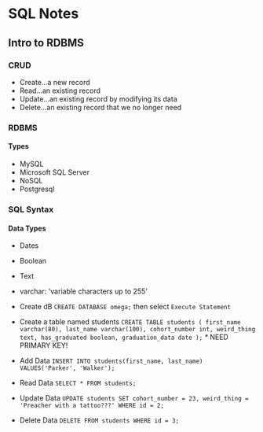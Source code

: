 # SQL Notes

## Intro to RDBMS

### CRUD

- Create...a new record
- Read...an existing record
- Update...an existing record by modifying its data
- Delete...an existing record that we no longer need

### RDBMS

#### Types

- MySQL
- Microsoft SQL Server
- NoSQL
- Postgresql

### SQL Syntax

#### Data Types

- Dates
- Boolean
- Text
- varchar: 'variable characters up to 255'

- Create dB `CREATE DATABASE omega;` then select `Execute Statement`

- Create a table named students `CREATE TABLE students ( first_name varchar(80), last_name varchar(100), cohort_number int, weird_thing text, has_graduated boolean, graduation_data date );` _*_ NEED PRIMARY KEY!

- Add Data `INSERT INTO students(first_name, last_name) VALUES('Parker', 'Walker');`

- Read Data `SELECT * FROM students;`

- Update Data `UPDATE students SET cohort_number = 23, weird_thing = 'Preacher with a tattoo???' WHERE id = 2;`

- Delete Data `DELETE FROM students WHERE id = 3;`
